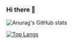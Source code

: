 ### Hi there 👋
![Anurag's GitHub stats](https://github-readme-stats.vercel.app/api?username=ellaxu43&show_icons=true&theme=radical)

[![Top Langs](https://github-readme-stats.vercel.app/api/top-langs/?username=ellaxu43&layout=compact)](https://github.com/anuraghazra/github-readme-stats)
